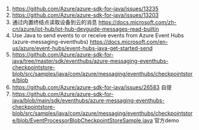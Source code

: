 


1. https://github.com/Azure/azure-sdk-for-java/issues/13235
2. https://github.com/Azure/azure-sdk-for-java/issues/13203
3. 通过内置终结点读取设备到云的消息 https://docs.microsoft.com/zh-cn/azure/iot-hub/iot-hub-devguide-messages-read-builtin
4. Use Java to send events to or receive events from Azure Event Hubs (azure-messaging-eventhubs) https://docs.microsoft.com/en-us/azure/event-hubs/event-hubs-java-get-started-send
5. https://github.com/Azure/azure-sdk-for-java/tree/master/sdk/eventhubs/azure-messaging-eventhubs-checkpointstore-blob/src/samples/java/com/azure/messaging/eventhubs/checkpointstore/blob
6. https://github.com/Azure/azure-sdk-for-java/issues/26583 自提
7. https://github.com/Azure/azure-sdk-for-java/blob/main/sdk/eventhubs/azure-messaging-eventhubs-checkpointstore-blob/src/samples/java/com/azure/messaging/eventhubs/checkpointstore/blob/EventProcessorBlobCheckpointStoreSample.java  官方demo